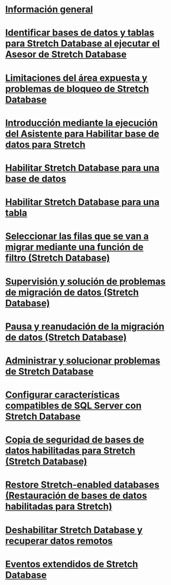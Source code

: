# [Información general](stretch-database.md)  
# [Identificar bases de datos y tablas para Stretch Database al ejecutar el Asesor de Stretch Database](stretch-database-databases-and-tables-stretch-database-advisor.md)  
# [Limitaciones del área expuesta y problemas de bloqueo de Stretch Database](limitations-for-stretch-database.md)  
# [Introducción mediante la ejecución del Asistente para Habilitar base de datos para Stretch](get-started-by-running-the-enable-database-for-stretch-wizard.md)  
# [Habilitar Stretch Database para una base de datos](enable-stretch-database-for-a-database.md)  
# [Habilitar Stretch Database para una tabla](enable-stretch-database-for-a-table.md)  
# [Seleccionar las filas que se van a migrar mediante una función de filtro (Stretch Database)](select-rows-to-migrate-by-using-a-filter-function-stretch-database.md)  
# [Supervisión y solución de problemas de migración de datos (Stretch Database)](monitor-and-troubleshoot-data-migration-stretch-database.md)  
# [Pausa y reanudación de la migración de datos (Stretch Database)](pause-and-resume-data-migration-stretch-database.md)  
# [Administrar y solucionar problemas de Stretch Database](manage-and-troubleshoot-stretch-database.md)  
# [Configurar características compatibles de SQL Server con Stretch Database](configure-compatible-sql-server-features-with-stretch-database.md)  
# [Copia de seguridad de bases de datos habilitadas para Stretch (Stretch Database)](backup-stretch-enabled-databases-stretch-database.md)  
# [Restore Stretch-enabled databases (Restauración de bases de datos habilitadas para Stretch)](restore-stretch-enabled-databases-stretch-database.md)  
# [Deshabilitar Stretch Database y recuperar datos remotos](disable-stretch-database-and-bring-back-remote-data.md)  
# [Eventos extendidos de Stretch Database](extended-events-for-stretch-database.md)  
